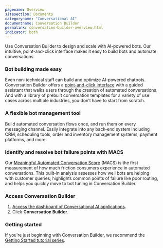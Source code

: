```yaml
---
pagename: Overview
sitesection: Documents
categoryname: "Conversational AI"
documentname: Conversation Builder
permalink: conversation-builder-overview.html
indicator: both
---
```


Use Conversation Builder to design and scale with AI-powered bots. Our intuitive, point-and-click interface makes it easy to build bots and automate conversations.

### Bot building made easy
Even non-technical staff can build and optimize AI-powered chatbots. Conversation Builder offers a [point-and-click interface](conversation-builder-bot-workspace.html) with a guided assistant that walks users through the creation of automated conversations. And with a library of prebuilt conversation templates for a variety of use cases across multiple industries, you don’t have to start from scratch.

### A flexible bot management tool
Build automated conversation flows once, and run them on every messaging channel. Easily integrate into any back-end system including CRM, scheduling tools, order and inventory management systems, payment platforms, and more.

### Identify and resolve bot failure points with MACS
Our [Meaningful Automated Conversation Score](https://knowledge.liveperson.com/data-reporting-meaningful-automated-conversation-score-(macs).html) (MACS) is the first measurement of how much friction consumers experience in automated conversations. This built-in analysis assesses how well bots are helping with customer queries, highlights common points of failure like poor routing, and helps you quickly move to bot tuning in Conversation Builder.

### Access Conversation Builder

1. [Access the dashboard of Conversational AI applications](get-started-with-automation.html#access-the-conversational-ai-applications).
2. Click **Conversation Builder**.

### Getting started

If you're just beginning with Conversation Builder, we recommend the [Getting Started tutorial series](tutorials-guides-getting-started-with-bot-building-overview.html).